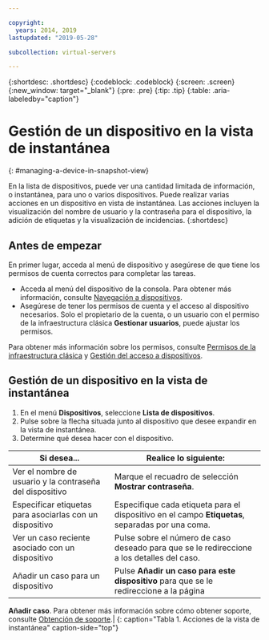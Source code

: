 ```yaml
---

copyright:
  years: 2014, 2019
lastupdated: "2019-05-28"

subcollection: virtual-servers

---
```


{:shortdesc: .shortdesc}
{:codeblock: .codeblock}
{:screen: .screen}
{:new_window: target="_blank"}
{:pre: .pre}
{:tip: .tip}
{:table: .aria-labeledby="caption"}

# Gestión de un dispositivo en la vista de instantánea
{: #managing-a-device-in-snapshot-view}

En la lista de dispositivos, puede ver una cantidad limitada de información, o instantánea, para uno o varios dispositivos. Puede realizar varias acciones en un dispositivo en vista de instantánea. Las acciones incluyen la visualización del nombre de usuario y la contraseña para el dispositivo, la adición de etiquetas y la visualización de incidencias.
{:shortdesc}

## Antes de empezar

En primer lugar, acceda al menú de dispositivo y asegúrese de que tiene los permisos de cuenta correctos para completar las tareas. 

* Acceda al menú del dispositivo de la consola. Para obtener más información, consulte [Navegación a dispositivos](/docs/vsi?topic=virtual-servers-navigating-devices).
* Asegúrese de tener los permisos de cuenta y el acceso al dispositivo necesarios. Solo el propietario de la cuenta, o un usuario con el permiso de la infraestructura clásica **Gestionar usuarios**, puede ajustar los permisos. 

Para obtener más información sobre los permisos, consulte [Permisos de la infraestructura clásica](/docs/iam?topic=iam-infrapermission#infrapermission) y [Gestión del acceso a dispositivos](/docs/vsi?topic=virtual-servers-managing-device-access).

## Gestión de un dispositivo en la vista de instantánea

1. En el menú **Dispositivos**, seleccione **Lista de dispositivos**.
2. Pulse sobre la flecha situada junto al dispositivo que desee expandir en la vista de instantánea.
3. Determine qué desea hacer con el dispositivo.

|Si desea...|Realice lo siguiente:|
|---|---|
|Ver el nombre de usuario y la contraseña del dispositivo|Marque el recuadro de selección **Mostrar contraseña**.|
|Especificar etiquetas para asociarlas con un dispositivo|Especifique cada etiqueta para el dispositivo en el campo **Etiquetas**, separadas por una coma.|
|Ver un caso reciente asociado con un dispositivo|Pulse sobre el número de caso deseado para que se le redireccione a los detalles del caso.|
|Añadir un caso para un dispositivo|Pulse **Añadir un caso para este dispositivo** para que se le redireccione a la página
**Añadir caso**. Para obtener más información sobre cómo obtener soporte, consulte
[Obtención de soporte](/docs/get-support?topic=get-support-getting-customer-support).|
{: caption="Tabla 1. Acciones de la vista de instantánea" caption-side="top"}
